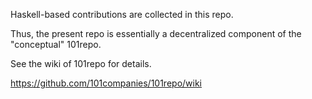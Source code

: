 Haskell-based contributions are collected in this repo.

Thus, the present repo is essentially a decentralized component of the "conceptual" 101repo.

See the wiki of 101repo for details.

https://github.com/101companies/101repo/wiki
